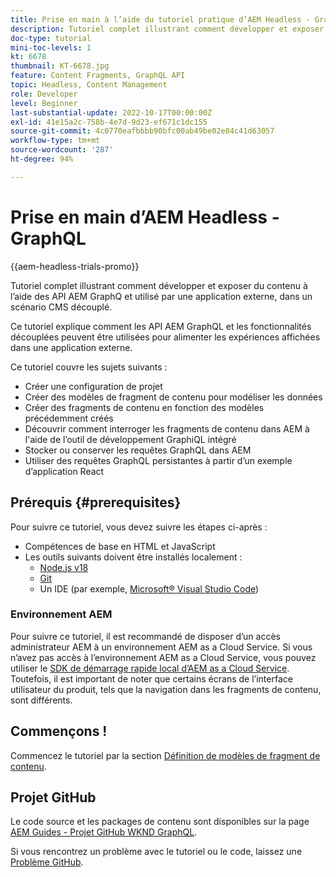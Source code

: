 ```yaml
---
title: Prise en main à l’aide du tutoriel pratique d’AEM Headless - GraphQL
description: Tutoriel complet illustrant comment développer et exposer du contenu à l’aide des API AEM GraphQ
doc-type: tutorial
mini-toc-levels: 1
kt: 6678
thumbnail: KT-6678.jpg
feature: Content Fragments, GraphQL API
topic: Headless, Content Management
role: Developer
level: Beginner
last-substantial-update: 2022-10-17T00:00:00Z
exl-id: 41e15a2c-758b-4e7d-9d23-ef671c1dc155
source-git-commit: 4c0770eafbbbb90bfc00ab49be02e84c41d63057
workflow-type: tm+mt
source-wordcount: '287'
ht-degree: 94%

---
```


# Prise en main d’AEM Headless - GraphQL

{{aem-headless-trials-promo}}

Tutoriel complet illustrant comment développer et exposer du contenu à l’aide des API AEM GraphQ et utilisé par une application externe, dans un scénario CMS découplé.

Ce tutoriel explique comment les API AEM GraphQL et les fonctionnalités découplées peuvent être utilisées pour alimenter les expériences affichées dans une application externe.

Ce tutoriel couvre les sujets suivants :

* Créer une configuration de projet
* Créer des modèles de fragment de contenu pour modéliser les données
* Créer des fragments de contenu en fonction des modèles précédemment créés
* Découvrir comment interroger les fragments de contenu dans AEM à l&#39;aide de l’outil de développement GraphiQL intégré
* Stocker ou conserver les requêtes GraphQL dans AEM
* Utiliser des requêtes GraphQL persistantes à partir d’un exemple d’application React

## Prérequis {#prerequisites}

Pour suivre ce tutoriel, vous devez suivre les étapes ci-après :

* Compétences de base en HTML et JavaScript
* Les outils suivants doivent être installés localement :
   * [Node.js v18](https://nodejs.org/)
   * [Git](https://git-scm.com/)
   * Un IDE (par exemple, [Microsoft® Visual Studio Code](https://code.visualstudio.com/))

### Environnement AEM

Pour suivre ce tutoriel, il est recommandé de disposer d’un accès administrateur AEM à un environnement AEM as a Cloud Service. Si vous n’avez pas accès à l’environnement AEM as a Cloud Service, vous pouvez utiliser le [SDK de démarrage rapide local d’AEM as a Cloud Service](/help/cloud-service/local-development-environment/aem-runtime.md). Toutefois, il est important de noter que certains écrans de l’interface utilisateur du produit, tels que la navigation dans les fragments de contenu, sont différents.

## Commençons !

Commencez le tutoriel par la section [Définition de modèles de fragment de contenu](content-fragment-models.md).

## Projet GitHub

Le code source et les packages de contenu sont disponibles sur la page [AEM Guides - Projet GitHub WKND GraphQL](https://github.com/adobe/aem-guides-wknd-graphql).

Si vous rencontrez un problème avec le tutoriel ou le code, laissez une [Problème GitHub](https://github.com/adobe/aem-guides-wknd-graphql/issues).
